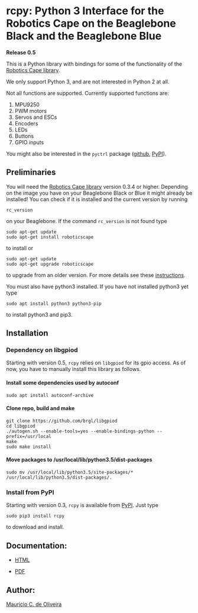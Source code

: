 # rcpy: Python 3 Interface for the Robotics Cape on the Beaglebone Black and the Beaglebone Blue

**Release 0.5**

This is a Python library with bindings for some of the functionality
of the
[Robotics Cape library](https://github.com/StrawsonDesign/Robotics_Cape_Installer).

We only support Python 3, and are not interested in Python 2 at all.

Not all functions are supported. Currently supported functions are:

1. MPU9250
2. PWM motors
3. Servos and ESCs
4. Encoders
5. LEDs
6. Buttons
7. GPIO inputs

You might also be interested in the `pyctrl` package
([github](https://github.com/mcdeoliveira/pyctrl),
[PyPI](https://pypi.python.org/pypi?:action=display&name=pyctrl)).

## Preliminaries

You will need the
[Robotics Cape library](https://github.com/StrawsonDesign/Robotics_Cape_Installer)
version 0.3.4 or higher. Depending on the image you have on your
Beaglebone Black or Blue it might already be installed! You can check
if it is installed and the current version by running

    rc_version
	
on your Beaglebone. If the command `rc_version` is not found type

    sudo apt-get update
    sudo apt-get install roboticscape

to install or

    sudo apt-get update
    sudo apt-get upgrade roboticscape

to upgrade from an older version. For more details see these
[instructions](http://strawsondesign.com/#!manual-install).

You must also have python3 installed. If you have not installed
python3 yet type

    sudo apt install python3 python3-pip

to install python3 and pip3.

## Installation

### Dependency on libgpiod

Starting with version 0.5, `rcpy` relies on `libgpiod` for its gpio
access. As of now, you have to manually install this library as
follows.

#### Install some dependencies used by autoconf

    sudo apt install autoconf-archive

#### Clone repo, build and make

    git clone https://github.com/brgl/libgpiod
    cd libgpiod
    ./autogen.sh --enable-tools=yes --enable-bindings-python --prefix=/usr/local
    make
    sudo make install

#### Move packages to /usr/local/lib/python3.5/dist-packages

    sudo mv /usr/local/lib/python3.5/site-packages/* /usr/local/lib/python3.5/dist-packages/.

### Install from PyPI

Starting with version 0.3, `rcpy` is available from
[PyPI](https://pypi.python.org/pypi?:action=display&name=rcpy). Just
type

    sudo pip3 install rcpy
	
to download and install.

## Documentation:

* [HTML](http://guitar.ucsd.edu/rcpy/html/index.html)

* [PDF](http://guitar.ucsd.edu/rcpy/rcpy.pdf)
  
## Author:

[Mauricio C. de Oliveira](http://control.ucsd.edu/mauricio)
